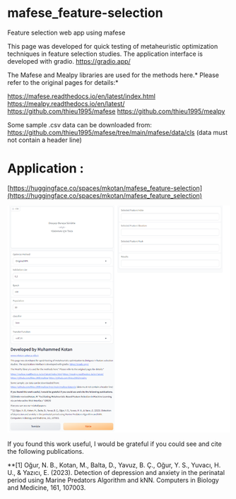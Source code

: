 # mafese_feature-selection
Feature selection web app using mafese

This page was developed for quick testing of metaheuristic optimization techniques in feature selection studies. The application interface is developed with gradio. https://gradio.app/

The Mafese and Mealpy libraries are used for the methods here.* Please refer to the original pages for details:*

https://mafese.readthedocs.io/en/latest/index.html https://mealpy.readthedocs.io/en/latest/ https://github.com/thieu1995/mafese https://github.com/thieu1995/mealpy

Some sample .csv data can be downloaded from: https://github.com/thieu1995/mafese/tree/main/mafese/data/cls (data must not contain a header line)



# Application :
[https://huggingface.co/spaces/mkotan/mafese_feature-selection](https://huggingface.co/spaces/mkotan/mafese_feature_selection)

![interface](https://github.com/muhammedkotan/mafese_feature-selection/blob/main/mafese_hf.PNG?raw=true)


 
If you found this work useful, I would be grateful if you could see and cite the following publications.

**[1] Oğur, N. B., Kotan, M., Balta, D., Yavuz, B. Ç., Oğur, Y. S., Yuvacı, H. U., & Yazıcı, E. (2023). Detection of depression and anxiety in the perinatal period using Marine Predators Algorithm and kNN. Computers in Biology and Medicine, 161, 107003.
